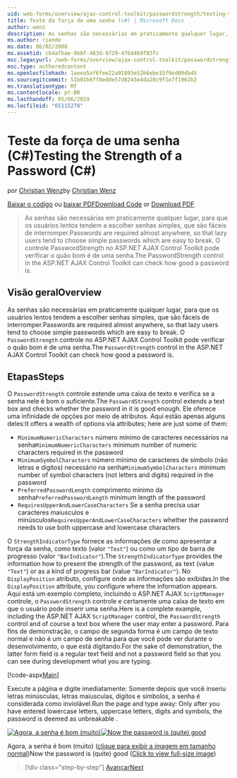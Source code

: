 ```yaml
---
uid: web-forms/overview/ajax-control-toolkit/passwordstrength/testing-the-strength-of-a-password-cs
title: Teste da força de uma senha (c#) | Microsoft Docs
author: wenz
description: As senhas são necessárias em praticamente qualquer lugar, para que os usuários lentos tendem a escolher senhas simples, que são fáceis de interromper. O controle PasswordStrength do ASP. N...
ms.author: riande
ms.date: 06/02/2008
ms.assetid: cb4afbae-9b8f-483d-9729-476d4b9f85fc
msc.legacyurl: /web-forms/overview/ajax-control-toolkit/passwordstrength/testing-the-strength-of-a-password-cs
msc.type: authoredcontent
ms.openlocfilehash: 1aeea5af6fee22a91893e52b6ebe15f9ed00db45
ms.sourcegitcommit: 51b01b6ff8edde57d8243e4da28c9f1e7f1962b2
ms.translationtype: MT
ms.contentlocale: pt-BR
ms.lasthandoff: 05/06/2019
ms.locfileid: "65115278"
---
```

# <a name="testing-the-strength-of-a-password-c"></a><span data-ttu-id="7b22e-104">Teste da força de uma senha (C#)</span><span class="sxs-lookup"><span data-stu-id="7b22e-104">Testing the Strength of a Password (C#)</span></span>

<span data-ttu-id="7b22e-105">por [Christian Wenz](https://github.com/wenz)</span><span class="sxs-lookup"><span data-stu-id="7b22e-105">by [Christian Wenz](https://github.com/wenz)</span></span>

<span data-ttu-id="7b22e-106">[Baixar o código](http://download.microsoft.com/download/9/3/f/93f8daea-bebd-4821-833b-95205389c7d0/PasswordStrength0.cs.zip) ou [baixar PDF](http://download.microsoft.com/download/2/d/c/2dc10e34-6983-41d4-9c08-f78f5387d32b/passwordstrength0CS.pdf)</span><span class="sxs-lookup"><span data-stu-id="7b22e-106">[Download Code](http://download.microsoft.com/download/9/3/f/93f8daea-bebd-4821-833b-95205389c7d0/PasswordStrength0.cs.zip) or [Download PDF](http://download.microsoft.com/download/2/d/c/2dc10e34-6983-41d4-9c08-f78f5387d32b/passwordstrength0CS.pdf)</span></span>

> <span data-ttu-id="7b22e-107">As senhas são necessárias em praticamente qualquer lugar, para que os usuários lentos tendem a escolher senhas simples, que são fáceis de interromper.</span><span class="sxs-lookup"><span data-stu-id="7b22e-107">Passwords are required almost anywhere, so that lazy users tend to choose simple passwords which are easy to break.</span></span> <span data-ttu-id="7b22e-108">O controle PasswordStrength no ASP.NET AJAX Control Toolkit pode verificar o quão bom é de uma senha.</span><span class="sxs-lookup"><span data-stu-id="7b22e-108">The PasswordStrength control in the ASP.NET AJAX Control Toolkit can check how good a password is.</span></span>

## <a name="overview"></a><span data-ttu-id="7b22e-109">Visão geral</span><span class="sxs-lookup"><span data-stu-id="7b22e-109">Overview</span></span>

<span data-ttu-id="7b22e-110">As senhas são necessárias em praticamente qualquer lugar, para que os usuários lentos tendem a escolher senhas simples, que são fáceis de interromper.</span><span class="sxs-lookup"><span data-stu-id="7b22e-110">Passwords are required almost anywhere, so that lazy users tend to choose simple passwords which are easy to break.</span></span> <span data-ttu-id="7b22e-111">O `PasswordStrength` controle no ASP.NET AJAX Control Toolkit pode verificar o quão bom é de uma senha.</span><span class="sxs-lookup"><span data-stu-id="7b22e-111">The `PasswordStrength` control in the ASP.NET AJAX Control Toolkit can check how good a password is.</span></span>

## <a name="steps"></a><span data-ttu-id="7b22e-112">Etapas</span><span class="sxs-lookup"><span data-stu-id="7b22e-112">Steps</span></span>

<span data-ttu-id="7b22e-113">O `PasswordStrength` controle estende uma caixa de texto e verifica se a senha nele é bom o suficiente.</span><span class="sxs-lookup"><span data-stu-id="7b22e-113">The `PasswordStrength` control extends a text box and checks whether the password in it is good enough.</span></span> <span data-ttu-id="7b22e-114">Ele oferece uma infinidade de opções por meio de atributos. Aqui estão apenas alguns deles:</span><span class="sxs-lookup"><span data-stu-id="7b22e-114">It offers a wealth of options via attributes; here are just some of them:</span></span>

- <span data-ttu-id="7b22e-115">`MinimumNumericCharacters` número mínimo de caracteres necessários na senha</span><span class="sxs-lookup"><span data-stu-id="7b22e-115">`MinimumNumericCharacters` minimum number of numeric characters required in the password</span></span>
- <span data-ttu-id="7b22e-116">`MinimumSymbolCharacters` número mínimo de caracteres de símbolo (não letras e dígitos) necessário na senha</span><span class="sxs-lookup"><span data-stu-id="7b22e-116">`MinimumSymbolCharacters` minimum number of symbol characters (not letters and digits) required in the password</span></span>
- <span data-ttu-id="7b22e-117">`PreferredPasswordLength` comprimento mínimo da senha</span><span class="sxs-lookup"><span data-stu-id="7b22e-117">`PreferredPasswordLength` minimum length of the password</span></span>
- <span data-ttu-id="7b22e-118">`RequiresUpperAndLowerCaseCharacters` Se a senha precisa usar caracteres maiusculos e minúsculos</span><span class="sxs-lookup"><span data-stu-id="7b22e-118">`RequiresUpperAndLowerCaseCharacters` whether the password needs to use both uppercase and lowercase characters</span></span>

<span data-ttu-id="7b22e-119">O `StrengthIndicatorType` fornece as informações de como apresentar a força da senha, como texto (valor `"Text"`) ou como um tipo de barra de progresso (valor `"BarIndicator"`).</span><span class="sxs-lookup"><span data-stu-id="7b22e-119">The `StrengthIndicatorType` provides the information how to present the strength of the password, as text (value `"Text"`) or as a kind of progress bar (value `"BarIndicator"`).</span></span> <span data-ttu-id="7b22e-120">No `DisplayPosition` atributo, configure onde as informações são exibidas.</span><span class="sxs-lookup"><span data-stu-id="7b22e-120">In the `DisplayPosition` attribute, you configure where the information appears.</span></span> <span data-ttu-id="7b22e-121">Aqui está um exemplo completo, incluindo o ASP.NET AJAX `ScriptManager` controle, o `PasswordStrength` controle e certamente uma caixa de texto em que o usuário pode inserir uma senha.</span><span class="sxs-lookup"><span data-stu-id="7b22e-121">Here is a complete example, including the ASP.NET AJAX `ScriptManager` control, the `PasswordStrength` control and of course a text box where the user may enter a password.</span></span> <span data-ttu-id="7b22e-122">Para fins de demonstração, o campo de segunda forma é um campo de texto normal e não é um campo de senha para que você pode ver durante o desenvolvimento, o que está digitando.</span><span class="sxs-lookup"><span data-stu-id="7b22e-122">For the sake of demonstration, the latter form field is a regular text field and not a password field so that you can see during development what you are typing.</span></span>

[!code-aspx[Main](testing-the-strength-of-a-password-cs/samples/sample1.aspx)]

<span data-ttu-id="7b22e-123">Execute a página e digite imediatamente: Somente depois que você inseriu letras minúsculas, letras maiusculas, dígitos e símbolos, a senha é considerada como inviolável.</span><span class="sxs-lookup"><span data-stu-id="7b22e-123">Run the page and type away: Only after you have entered lowercase letters, uppercase letters, digits and symbols, the password is deemed as unbreakable .</span></span>

<span data-ttu-id="7b22e-124">[![Agora, a senha é bom (muito)](testing-the-strength-of-a-password-cs/_static/image2.png)](testing-the-strength-of-a-password-cs/_static/image1.png)</span><span class="sxs-lookup"><span data-stu-id="7b22e-124">[![Now the password is (quite) good](testing-the-strength-of-a-password-cs/_static/image2.png)](testing-the-strength-of-a-password-cs/_static/image1.png)</span></span>

<span data-ttu-id="7b22e-125">Agora, a senha é bom (muito) ([clique para exibir a imagem em tamanho normal](testing-the-strength-of-a-password-cs/_static/image3.png))</span><span class="sxs-lookup"><span data-stu-id="7b22e-125">Now the password is (quite) good ([Click to view full-size image](testing-the-strength-of-a-password-cs/_static/image3.png))</span></span>

> [!div class="step-by-step"]
> [<span data-ttu-id="7b22e-126">Avançar</span><span class="sxs-lookup"><span data-stu-id="7b22e-126">Next</span></span>](testing-the-strength-of-a-password-vb.md)
